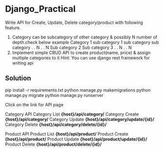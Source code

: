 # Django_Practical
Write API for Create, Update, Delete category/product with following feature.

1. Category  can be subcategory of other category & possibly N number of depth.check below example
    Category 1
		sub category  1
			sub category
				sub category
				.
				.
				N
			.
			.
			N
		Sub category  2
		Sub category  3
		.
		.
		N
	.
	.
	N
2. Implement simple CRUD API to create product(name, price) & assign multiple categories to it
Hint: You can use django rest framework for writing api



## Solution
pip install -r requirements.txt
python manage.py makemigrations
python manage.py migrate
python manage.py runserver


Click on the link for API page

Category API
Category List **{host}/api/category/**
Category Create **{host}/api/category/**
Category Update **{host}/api/category/update/{id}/**
Category Delete **{host}/api/category/delete/{id}/**


Product API
Product List **{host}/api/product/**
Product Create **{host}/api/product/**
Product Update **{host}/api/product/update/{id}/**
Product Delete **{host}/api/product/delete/{id}/**

